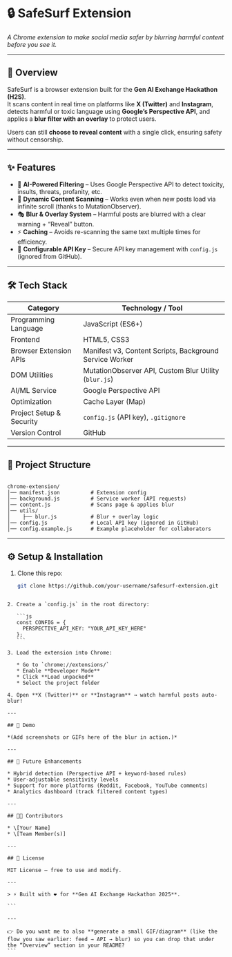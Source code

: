 # 🔒 SafeSurf Extension  
*A Chrome extension to make social media safer by blurring harmful content before you see it.*  

---

## 🚀 Overview  
SafeSurf is a browser extension built for the **Gen AI Exchange Hackathon (H2S)**.  
It scans content in real time on platforms like **X (Twitter)** and **Instagram**, detects harmful or toxic language using **Google’s Perspective API**, and applies a **blur filter with an overlay** to protect users.  

Users can still **choose to reveal content** with a single click, ensuring safety without censorship.  

---

## ✨ Features  
- 🧠 **AI-Powered Filtering** – Uses Google Perspective API to detect toxicity, insults, threats, profanity, etc.  
- 👀 **Dynamic Content Scanning** – Works even when new posts load via infinite scroll (thanks to MutationObserver).  
- 🎭 **Blur & Overlay System** – Harmful posts are blurred with a clear warning + “Reveal” button.  
- ⚡ **Caching** – Avoids re-scanning the same text multiple times for efficiency.  
- 🔐 **Configurable API Key** – Secure API key management with `config.js` (ignored from GitHub).  

---

## 🛠️ Tech Stack  

| **Category**            | **Technology / Tool** |
|--------------------------|------------------------|
| Programming Language     | JavaScript (ES6+) |
| Frontend                 | HTML5, CSS3 |
| Browser Extension APIs   | Manifest v3, Content Scripts, Background Service Worker |
| DOM Utilities            | MutationObserver API, Custom Blur Utility (`blur.js`) |
| AI/ML Service            | Google Perspective API |
| Optimization             | Cache Layer (Map) |
| Project Setup & Security | `config.js` (API key), `.gitignore` |
| Version Control          | GitHub |

---

## 📂 Project Structure  

```

chrome-extension/
│── manifest.json          # Extension config
│── background.js          # Service worker (API requests)
│── content.js             # Scans page & applies blur
│── utils/
│    ├── blur.js           # Blur + overlay logic
│── config.js              # Local API key (ignored in GitHub)
│── config.example.js      # Example placeholder for collaborators

````

---

## ⚙️ Setup & Installation  

1. Clone this repo:  
   ```bash
   git clone https://github.com/your-username/safesurf-extension.git
````

2. Create a `config.js` in the root directory:

   ```js
   const CONFIG = {
     PERSPECTIVE_API_KEY: "YOUR_API_KEY_HERE"
   };
   ```

3. Load the extension into Chrome:

   * Go to `chrome://extensions/`
   * Enable **Developer Mode**
   * Click **Load unpacked**
   * Select the project folder

4. Open **X (Twitter)** or **Instagram** → watch harmful posts auto-blur!

---

## 📸 Demo

*(Add screenshots or GIFs here of the blur in action.)*

---

## 🔮 Future Enhancements

* Hybrid detection (Perspective API + keyword-based rules)
* User-adjustable sensitivity levels
* Support for more platforms (Reddit, Facebook, YouTube comments)
* Analytics dashboard (track filtered content types)

---

## 🧑‍💻 Contributors

* \[Your Name]
* \[Team Member(s)]

---

## 📜 License

MIT License – free to use and modify.

---

> ⚡ Built with ❤️ for **Gen AI Exchange Hackathon 2025**.

```

---

👉 Do you want me to also **generate a small GIF/diagram** (like the flow you saw earlier: feed → API → blur) so you can drop that under the “Overview” section in your README?
```
